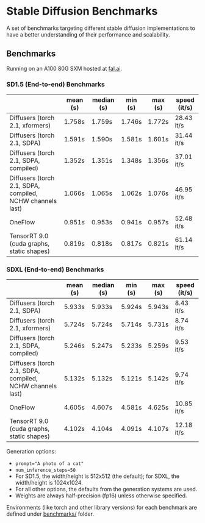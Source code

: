 # Stable Diffusion Benchmarks

A set of benchmarks targeting different stable diffusion implementations to have a
better understanding of their performance and scalability.

## Benchmarks

Running on an A100 80G SXM hosted at [fal.ai](https://fal.ai).

<!-- START TABLE -->
### SD1.5 (End-to-end) Benchmarks
|                  | mean (s) | median (s) | min (s) | max (s) | speed (it/s) |
|------------------|----------|------------|---------|---------|--------------|
| Diffusers (torch 2.1, xformers) |   1.758s |     1.759s |  1.746s |  1.772s |   28.43 it/s |
| Diffusers (torch 2.1, SDPA) |   1.591s |     1.590s |  1.581s |  1.601s |   31.44 it/s |
| Diffusers (torch 2.1, SDPA, compiled) |   1.352s |     1.351s |  1.348s |  1.356s |   37.01 it/s |
| Diffusers (torch 2.1, SDPA, compiled, NCHW channels last) |   1.066s |     1.065s |  1.062s |  1.076s |   46.95 it/s |
| OneFlow          |   0.951s |     0.953s |  0.941s |  0.957s |   52.48 it/s |
| TensorRT 9.0 (cuda graphs, static shapes) |   0.819s |     0.818s |  0.817s |  0.821s |   61.14 it/s |

### SDXL (End-to-end) Benchmarks
|                  | mean (s) | median (s) | min (s) | max (s) | speed (it/s) |
|------------------|----------|------------|---------|---------|--------------|
| Diffusers (torch 2.1, SDPA) |   5.933s |     5.933s |  5.924s |  5.943s |    8.43 it/s |
| Diffusers (torch 2.1, xformers) |   5.724s |     5.724s |  5.714s |  5.731s |    8.74 it/s |
| Diffusers (torch 2.1, SDPA, compiled) |   5.246s |     5.247s |  5.233s |  5.259s |    9.53 it/s |
| Diffusers (torch 2.1, SDPA, compiled, NCHW channels last) |   5.132s |     5.132s |  5.121s |  5.142s |    9.74 it/s |
| OneFlow          |   4.605s |     4.607s |  4.581s |  4.625s |   10.85 it/s |
| TensorRT 9.0 (cuda graphs, static shapes) |   4.102s |     4.104s |  4.091s |  4.107s |   12.18 it/s |

<!-- END TABLE -->

Generation options:
- `prompt="A photo of a cat"`
- `num_inference_steps=50`
- For SD1.5, the width/height is 512x512 (the default); for SDXL, the width/height is 1024x1024.
- For all other options, the defaults from the generation systems are used.
- Weights are always half-precision (fp16) unless otherwise specified.

Environments (like torch and other library versions) for each benchmark are defined
under [benchmarks/](benchmarks/) folder.
